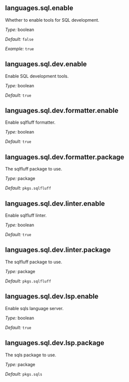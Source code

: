 [comment]: # (Do not edit this file as it is autogenerated. Go to docs/individual-docs if you want to make edits.)


[comment]: # (Please add your documentation on top of this line)

## languages\.sql\.enable



Whether to enable tools for SQL development\.



*Type:*
boolean



*Default:*
` false `



*Example:*
` true `



## languages\.sql\.dev\.enable

Enable SQL development tools\.



*Type:*
boolean



*Default:*
` true `



## languages\.sql\.dev\.formatter\.enable



Enable sqlfluff formatter\.



*Type:*
boolean



*Default:*
` true `



## languages\.sql\.dev\.formatter\.package



The sqlfluff package to use\.



*Type:*
package



*Default:*
` pkgs.sqlfluff `



## languages\.sql\.dev\.linter\.enable



Enable sqlfluff linter\.



*Type:*
boolean



*Default:*
` true `



## languages\.sql\.dev\.linter\.package



The sqlfluff package to use\.



*Type:*
package



*Default:*
` pkgs.sqlfluff `



## languages\.sql\.dev\.lsp\.enable



Enable sqls language server\.



*Type:*
boolean



*Default:*
` true `



## languages\.sql\.dev\.lsp\.package



The sqls package to use\.



*Type:*
package



*Default:*
` pkgs.sqls `
